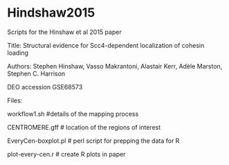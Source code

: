# Hindshaw2015
Scripts for the Hinshaw et al 2015 paper

Title: Structural evidence for Scc4-dependent localization of cohesin loading

Authors: Stephen Hinshaw, Vasso Makrantoni, Alastair Kerr, Adèle Marston, Stephen C. Harrison

DEO accession GSE68573



Files: 


workflow1.sh        #details of the mapping process

CENTROMERE.gff      # location of the regions of interest

EveryCen-boxplot.pl # perl script for prepping the data for R 

plot-every-cen.r    # create R plots in paper
